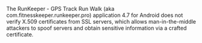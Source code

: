 The RunKeeper - GPS Track Run Walk (aka com.fitnesskeeper.runkeeper.pro) application 4.7 for Android does not verify X.509 certificates from SSL servers, which allows man-in-the-middle attackers to spoof servers and obtain sensitive information via a crafted certificate.